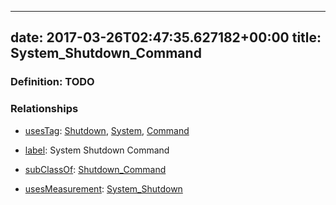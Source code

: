 
---
date: 2017-03-26T02:47:35.627182+00:00
title: System_Shutdown_Command
---
### Definition: TODO

### Relationships

* [usesTag](https://brickschema.org/schema/1.0/BrickFrame#usesTag): [Shutdown](https://brickschema.org/schema/1.0/BrickTag#Shutdown), [System](https://brickschema.org/schema/1.0/BrickTag#System), [Command](https://brickschema.org/schema/1.0/BrickTag#Command)

* [label](http://www.w3.org/2000/01/rdf-schema#label): System Shutdown Command

* [subClassOf](http://www.w3.org/2000/01/rdf-schema#subClassOf): [Shutdown_Command](https://brickschema.org/schema/1.0/Brick#Shutdown_Command)

* [usesMeasurement](https://brickschema.org/schema/1.0/BrickFrame#usesMeasurement): [System_Shutdown](https://brickschema.org/schema/1.0/Brick#System_Shutdown)
